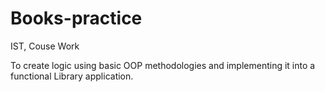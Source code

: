 # Books-practice
IST, Couse Work

To create logic using basic OOP methodologies and implementing it into a functional Library application.

